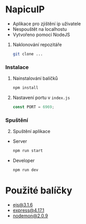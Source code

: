 # NapicuIP
* Aplikace pro zjištění ip uživatele
* Nespouštět na localhostu
* Vytvořeno pomocí NodeJS
1. Naklonování repozitáře
    ```sh
    git clone ...
   ```
### Instalace 
1. Nainstalování balíčků 
   ```sh
   npm install
   ``` 
2. Nastavení portu v `index.js`
    ```js
    const PORT = 6969;
    ```
### Spuštění 
2. Spuštění aplikace
* Server
    ```sh
    npm run start
    ```
* Developer 
    ```sh
    npm run dev
    ```
# Použité balíčky
* ejs@3.1.6
* express@4.17.1
* nodemon@2.0.9